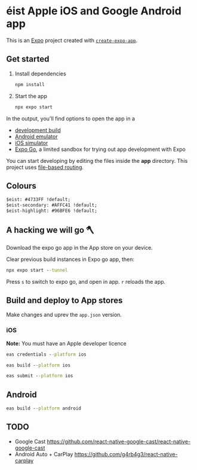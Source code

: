 # éist Apple iOS and Google Android app

This is an [Expo](https://expo.dev) project created with [`create-expo-app`](https://www.npmjs.com/package/create-expo-app).

## Get started

1. Install dependencies

   ```bash
   npm install
   ```

2. Start the app

   ```bash
   npx expo start
   ```

In the output, you'll find options to open the app in a

- [development build](https://docs.expo.dev/develop/development-builds/introduction/)
- [Android emulator](https://docs.expo.dev/workflow/android-studio-emulator/)
- [iOS simulator](https://docs.expo.dev/workflow/ios-simulator/)
- [Expo Go](https://expo.dev/go), a limited sandbox for trying out app development with Expo

You can start developing by editing the files inside the **app** directory. This project uses [file-based routing](https://docs.expo.dev/router/introduction).

## Colours

```cmd
$eist: #4733FF !default;
$eist-secondary: #AFFC41 !default;
$eist-highlight: #96BFE6 !default;
```

## A hacking we will go 🪓

Download the expo go app in the App store on your device.

Clear previous build instances in Expo go app, then:

```cmd
npx expo start --tunnel
```

Press `s` to switch to expo go, and open in app. `r` reloads the app.

## Build and deploy to App stores

Make changes and uprev the `app.json` version.

### iOS

**Note:** You must have an Apple developer licence

```cmd
eas credentials --platform ios
```

```cmd
eas build --platform ios
```

```cmd
eas submit --platform ios
```

## Android

```cmd
eas build --platform android
```

## TODO

* Google Cast https://github.com/react-native-google-cast/react-native-google-cast
* Android Auto + CarPlay https://github.com/g4rb4g3/react-native-carplay
